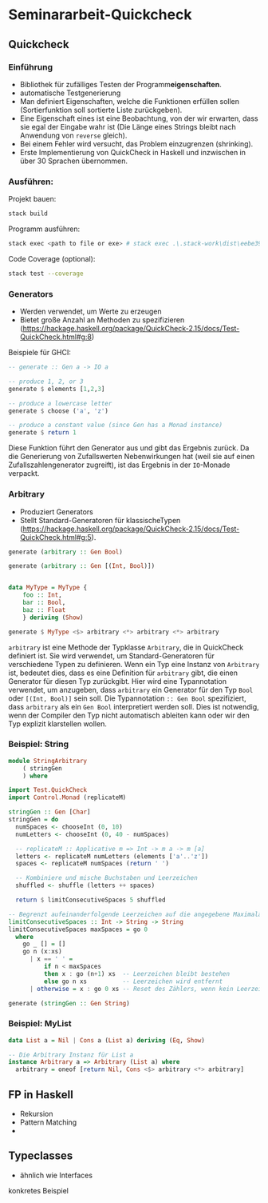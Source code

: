 # Seminararbeit-Quickcheck

## Quickcheck
### Einführung
- Bibliothek für zufälliges Testen der Programm**eigenschaften**.
- automatische Testgenerierung
- Man definiert Eigenschaften, welche die Funktionen erfüllen sollen (Sortierfunktion soll sortierte Liste zurückgeben).
- Eine Eigenschaft eines ist eine Beobachtung, von der wir erwarten, dass sie egal der Eingabe wahr ist (Die Länge eines Strings bleibt nach Anwendung von `reverse` gleich).
- Bei einem Fehler wird versucht, das Problem einzugrenzen (shrinking).
- Erste Implementierung von QuickCheck in Haskell und inzwischen in über 30 Sprachen übernommen.

### Ausführen:
Projekt bauen:
```bash
stack build
```

Programm ausführen:
```bash
stack exec <path to file or exe> # stack exec .\.stack-work\dist\eebe39f7\build\seminar-haskell-qc-
```

Code Coverage (optional):
```bash
stack test --coverage
```

### Generators
- Werden verwendet, um Werte zu erzeugen
- Bietet große Anzahl an Methoden zu spezifizieren (https://hackage.haskell.org/package/QuickCheck-2.15/docs/Test-QuickCheck.html#g:8)

Beispiele für GHCI:
```haskell
-- generate :: Gen a -> IO a

-- produce 1, 2, or 3
generate $ elements [1,2,3]

-- produce a lowercase letter
generate $ choose ('a', 'z')

-- produce a constant value (since Gen has a Monad instance)
generate $ return 1
```
Diese Funktion führt den Generator aus und gibt das Ergebnis zurück. Da die Generierung von Zufallswerten Nebenwirkungen hat (weil sie auf einen Zufallszahlengenerator zugreift), ist das Ergebnis in der `IO`-Monade verpackt.

### Arbitrary
- Produziert Generators
- Stellt Standard-Generatoren für klassischeTypen (https://hackage.haskell.org/package/QuickCheck-2.15/docs/Test-QuickCheck.html#g:5).

```haskell
generate (arbitrary :: Gen Bool)

generate (arbitrary :: Gen [(Int, Bool)])


data MyType = MyType {
    foo :: Int,
    bar :: Bool,
    baz :: Float
    } deriving (Show)

generate $ MyType <$> arbitrary <*> arbitrary <*> arbitrary
```

`arbitrary` ist eine Methode der Typklasse `Arbitrary`, die in QuickCheck definiert ist. Sie wird verwendet, um Standard-Generatoren für verschiedene Typen zu definieren. Wenn ein Typ eine Instanz von `Arbitrary` ist, bedeutet dies, dass es eine Definition für `arbitrary` gibt, die einen Generator für diesen Typ zurückgibt.
Hier wird eine Typannotation verwendet, um anzugeben, dass `arbitrary` ein Generator für den Typ `Bool` oder `[(Int, Bool)]` sein soll. Die Typannotation `:: Gen Bool` spezifiziert, dass `arbitrary` als ein `Gen Bool` interpretiert werden soll. Dies ist notwendig, wenn der Compiler den Typ nicht automatisch ableiten kann oder wir den Typ explizit klarstellen wollen.


### Beispiel: String
```haskell
module StringArbitrary
    ( stringGen
    ) where

import Test.QuickCheck
import Control.Monad (replicateM)

stringGen :: Gen [Char]
stringGen = do
  numSpaces <- chooseInt (0, 10)
  numLetters <- chooseInt (0, 40 - numSpaces)

  -- replicateM :: Applicative m => Int -> m a -> m [a]
  letters <- replicateM numLetters (elements ['a'..'z'])
  spaces <- replicateM numSpaces (return ' ')

  -- Kombiniere und mische Buchstaben und Leerzeichen
  shuffled <- shuffle (letters ++ spaces)

  return $ limitConsecutiveSpaces 5 shuffled

-- Begrenzt aufeinanderfolgende Leerzeichen auf die angegebene Maximalanzahl
limitConsecutiveSpaces :: Int -> String -> String
limitConsecutiveSpaces maxSpaces = go 0
  where
    go _ [] = []
    go n (x:xs)
      | x == ' ' =
          if n < maxSpaces
          then x : go (n+1) xs  -- Leerzeichen bleibt bestehen
          else go n xs          -- Leerzeichen wird entfernt
      | otherwise = x : go 0 xs -- Reset des Zählers, wenn kein Leerzeichen

```

```haskell
generate (stringGen :: Gen String)
```

### Beispiel: MyList
```haskell
data List a = Nil | Cons a (List a) deriving (Eq, Show)

-- Die Arbitrary Instanz für List a
instance Arbitrary a => Arbitrary (List a) where
  arbitrary = oneof [return Nil, Cons <$> arbitrary <*> arbitrary]
```


## FP in Haskell
- Rekursion
- Pattern Matching
- 

## Typeclasses
- ähnlich wie Interfaces

konkretes Beispiel
